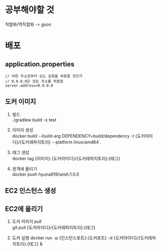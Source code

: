 # 공부해야할 것
직렬화/역직렬화 -> gson

# 배포
## application.properties
```
// 어떤 주소로부터 오는 요청을 허용할 것인가
// 0.0.0.0은 모든 주소를 허용함
server.address=0.0.0.0
```

## 도커 이미지
1. 빌드<br/>
   ./gradlew build -x test

2. 이미지 생성<br/>
   docker build --build-arg DEPENDENCY=build/dependency -t {도커아이디}/{도커레파지토리} --platform linux/amd64 .

3. 태그 생성<br/>
   docker tag {이미지} {도커아이디}/{도커레파지토리}:{태그}

4. 원격에 올리기<br/>
   docker push hyuna919/wish:1.0.0

## EC2 인스턴스 생성

## EC2에 올리기
1. 도커 이미지 pull<br/>
   git pull {도커아이디}/{도커레파지토리}:{태그}
 
2. 도커 실행
   docker run -p {인스턴스포트}:{도커포트} -d {도커아이디}/{도커레파지토리}:{태그} &
   
